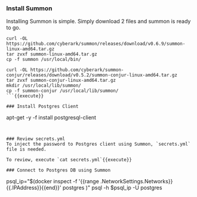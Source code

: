 

### Install Summon
Installing Summon is simple.  Simply download 2 files and summon is ready to go.

```
curl -OL https://github.com/cyberark/summon/releases/download/v0.6.9/summon-linux-amd64.tar.gz
tar zvxf summon-linux-amd64.tar.gz
cp -f summon /usr/local/bin/

curl -OL https://github.com/cyberark/summon-conjur/releases/download/v0.5.2/summon-conjur-linux-amd64.tar.gz
tar zvxf summon-conjur-linux-amd64.tar.gz 
mkdir /usr/local/lib/summon/
cp -f summon-conjur /usr/local/lib/summon/
```{{execute}}

### Install Postgres Client

```
apt-get -y -f install postgresql-client
```{{execute}}


### Review secrets.yml
To inject the password to Postgres client using Summon, `secrets.yml` file is needed.   

To review, execute `cat secrets.yml`{{execute}}

### Connect to Postgres DB using Summon

```
psql_ip="$(docker inspect -f '{{range .NetworkSettings.Networks}}{{.IPAddress}}{{end}}' postgres )"
psql -h $psql_ip -U postgres
```{{execute}}
